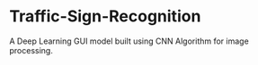 # Traffic-Sign-Recognition
A Deep Learning GUI model built using CNN Algorithm for image processing.
